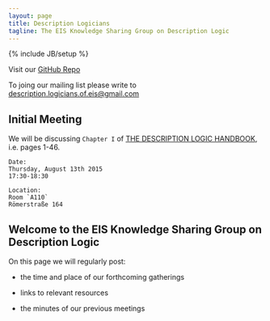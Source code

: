 ```yaml
---
layout: page
title: Description Logicians
tagline: The EIS Knowledge Sharing Group on Description Logic
---
```

{% include JB/setup %}

Visit our [GitHub Repo](http://github.com/Description-Logicians-of-EIS)

To joing our mailing list please write to <description.logicians.of.eis@gmail.com>

## Initial Meeting

We will be discussing `Chapter I` of [THE DESCRIPTION LOGIC HANDBOOK](http://cdn.preterhuman.net/texts/science_and_technology/The%20Description%20Logic%20Handbook%20-%20Theory,%20Implementation%20and%20Applications%20(2003).pdf), i.e. pages 1-46.
	
    Date:
    Thursday, August 13th 2015
    17:30-18:30
      
    Location:
    Room `A110`
    Römerstraße 164


## Welcome to the EIS Knowledge Sharing Group on Description Logic

On this page we will regularly post:

  * the time and place of our forthcoming gatherings

  * links to relevant resources 

  * the minutes of our previous meetings



